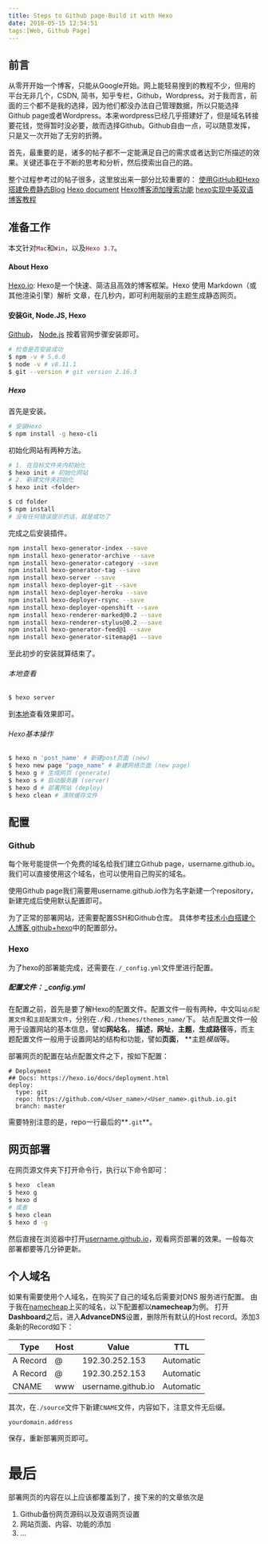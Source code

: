 ```yaml
---
title: Steps to Github page-Build it with Hexo
date: 2018-05-15 12:54:51
tags:[Web, Github Page]
---
```


## 前言
从零开开始一个博客，只能从Google开始。网上能轻易搜到的教程不少，但用的平台无非几个，CSDN, 简书，知乎专栏，Github，Wordpress。对于我而言，前面的三个都不是我的选择，因为他们都没办法自己管理数据，所以只能选择Github page或者Wordpress。本来wordpress已经几乎搭建好了，但是域名转接要花钱，觉得暂时没必要，故而选择Github。Github自由一点，可以随意发挥，只是又一次开始了无穷的折腾。

首先，最重要的是，诸多的帖子都不一定能满足自己的需求或者达到它所描述的效果。关键还事在于不断的思考和分析，然后摸索出自己的路。  

整个过程参考过的帖子很多，这里放出来一部分比较重要的：
[使用GitHub和Hexo搭建免费静态Blog](https://wsgzao.github.io/post/hexo-guide/)
[Hexo document](https://hexo.io/zh-cn/docs/)
[Hexo博客添加搜索功能](http://www.itfanr.cc/2017/10/27/add-search-function-to-hexo-blog/)
[hexo实现中英双语博客教程](https://chenyxmr.github.io/2016/08/04/hexo-bilingual/)  

## 准备工作
本文针对<font color=#6e081d>``Mac``</font>和<font color=#6e081d>``Win``</font>，以及<font color=#6e081d>``Hexo 3.7``</font>。

#### About Hexo
[Hexo.io](hexo.io):
Hexo是一个快速、简洁且高效的博客框架。Hexo 使用 Markdown（或其他渲染引擎）解析    文章，在几秒内，即可利用靓丽的主题生成静态网页。

#### 安装Git, Node.JS, Hexo
[Github](https://github.com/)， [Node.js](https://nodejs.org/) 按着官网步骤安装即可。  

```bash
# 检查是否安装成功
$ npm -v # 5.6.0
$ node -v # v8.11.1
$ git --version # git version 2.16.3
```
##### Hexo
首先是安装。

```bash
# 安装Hexo
$ npm install -g hexo-cli
```

初始化网站有两种方法。

```bash
# 1. 在目标文件夹内初始化
$ hexo init # 初始化网站
# 2. 新建文件夹初始化
$ hexo init <folder>

$ cd folder
$ npm install 
# 没有任何错误提示的话，就是成功了
```

完成之后安装插件。

```bash
npm install hexo-generator-index --save
npm install hexo-generator-archive --save
npm install hexo-generator-category --save
npm install hexo-generator-tag --save
npm install hexo-server --save
npm install hexo-deployer-git --save
npm install hexo-deployer-heroku --save
npm install hexo-deployer-rsync --save
npm install hexo-deployer-openshift --save
npm install hexo-renderer-marked@0.2 --save
npm install hexo-renderer-stylus@0.2 --save
npm install hexo-generator-feed@1 --save
npm install hexo-generator-sitemap@1 --save
```

至此初步的安装就算结束了。

###### 本地查看

```bash
$ hexo server
```
到[本地](localhost:4000)查看效果即可。

###### Hexo基本操作
```bash
$ hexo n 'post_name' # 新建post页面 (new)
$ hexo new page "page_name" # 新建网络页面 (new page)
$ hexo g # 生成网页 (generate)
$ hexo s # 启动服务器 (server)
$ hexo d # 部署网站 (deploy)
$ hexo clean # 清除缓存文件
```

## 配置
### Github
每个账号能提供一个免费的域名给我们建立Github page，username.github.io。我们可以直接使用这个域名，也可以使用自己购买的域名。

使用Github page我们需要用username.github.io作为名字新建一个repository，新建完成后使用默认配置即可。

为了正常的部署网站，还需要配置SSH和Github仓库。
具体参考[技术小白搭建个人博客 github+hexo](https://zhuanlan.zhihu.com/p/32957389)中的配置部分。
### Hexo
为了hexo的部署能完成，还需要在``./_config.yml``文件里进行配置。
##### 配置文件： _config.yml
在配置之前，首先是要了解Hexo的配置文件。配置文件一般有两种，中文叫``站点配置文件``和``主题配置文件``，分别在``./``和``./themes/themes_name/``下。
站点配置文件一般用于设置网站的基本信息，譬如**网站名**， **描述**，**网址**，**主题**，**生成路径**等，而主题配置文件一般用于设置网站的结构和功能，譬如**页面**， **主题*模版*等。

部署网页的配置在站点配置文件之下，按如下配置：

```
# Deployment
## Docs: https://hexo.io/docs/deployment.html
deploy:
  type: git
  repo: https://github.com/<User_name>/<User_name>.github.io.git
  branch: master
```
需要特别注意的是，repo一行最后的**``.git``**。

## 网页部署
在网页源文件夹下打开命令行，执行以下命令即可：

```bash
$ hexo  clean
$ hexo g
$ hexo d
# 或者
$ hexo clean
$ hexo d -g
```

然后直接在浏览器中打开[username.github.io](username.github.io)，观看网页部署的效果。一般每次部署都要等几分钟更新。

## 个人域名
如果有需要使用个人域名，在购买了自己的域名后需要对DNS 服务进行配置。
由于我在[namecheap](https://www.namecheap.com/)上买的域名，以下配置都以**namecheap**为例。
打开**Dashboard**之后，进入**AdvanceDNS**设置，删除所有默认的Host record。添加3条新的Record如下：

| Type  | Host | Value | TTL |
| ------- | ------ | ------ | ------ | 
| A Record | @ | 192.30.252.153 | Automatic |
| A Record | @ | 192.30.252.153 | Automatic |
| CNAME | www| username.github.io | Automatic |

其次，在``./source``文件下新建``CNAME``文件，内容如下，注意文件无后缀。

```
yourdomain.address
```
保存，重新部署网页即可。

# 最后
部署网页的内容在以上应该都覆盖到了，接下来的的文章依次是

1. Github备份网页源码以及双语网页设置
2. 网站页面、内容、功能的添加
3.  ...



